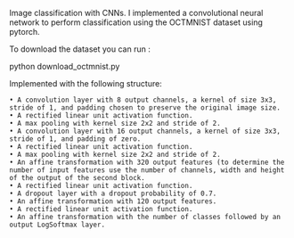 Image classification with CNNs. I implemented a convolutional neural network to perform classification using the OCTMNIST dataset using pytorch.

To download the dataset you can run : 

python download_octmnist.py

Implemented with the following structure:
    
    • A convolution layer with 8 output channels, a kernel of size 3x3, stride of 1, and padding chosen to preserve the original image size.
    • A rectified linear unit activation function.
    • A max pooling with kernel size 2x2 and stride of 2.
    • A convolution layer with 16 output channels, a kernel of size 3x3, stride of 1, and padding of zero.
    • A rectified linear unit activation function.
    • A max pooling with kernel size 2x2 and stride of 2.
    • An affine transformation with 320 output features (to determine the number of input features use the number of channels, width and height of the output of the second block.
    • A rectified linear unit activation function.
    • A dropout layer with a dropout probability of 0.7.
    • An affine transformation with 120 output features.
    • A rectified linear unit activation function.
    • An affine transformation with the number of classes followed by an output LogSoftmax layer.
